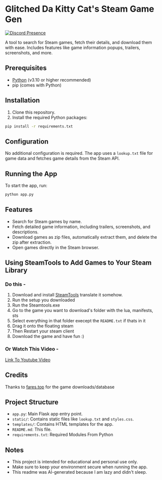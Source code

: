 # Glitched Da Kitty Cat's Steam Game Gen

[![Discord Presence](https://lanyard-profile-readme.vercel.app/api/1276059904548929549?theme=dark)](https://discord.com/users/1276059904548929549)

A tool to search for Steam games, fetch their details, and download them with ease. Includes features like game information popups, trailers, screenshots, and more.

## Prerequisites

- [Python](https://www.python.org/) (v3.10 or higher recommended)
- pip (comes with Python)

## Installation

1. Clone this repository.
2. Install the required Python packages:

```bash
pip install -r requirements.txt
```

## Configuration

No additional configuration is required. The app uses a `lookup.txt` file for game data and fetches game details from the Steam API.

## Running the App

To start the app, run:

```bash
python app.py
```

## Features

- Search for Steam games by name.
- Fetch detailed game information, including trailers, screenshots, and descriptions.
- Download games as zip files, automatically extract them, and delete the zip after extraction.
- Open games directly in the Steam browser.

## Using SteamTools to Add Games to Your Steam Library

### Do this - 

1. Download and install [SteamTools](https://www.steamtools.net) translate it somehow.
2. Run the setup you downloaded
3. Run the Steamtools.exe
4. Go to the game you want to download's folder with the lua, manifests, sts
5. Select everything in that folder execept the `README.txt` if thats in it
6. Drag it onto the floating steam 
7. Then Restart your steam client
8. Download the game and have fun :)

### Or Watch This Video - 

[Link To Youtube Video](https://youtu.be/3T47Uwx9QlM?si=qFwmUPDvsvFuFLpy&t=12)

## Credits

Thanks to [fares.top](https://fares.top/) for the game downloads/database

## Project Structure

- `app.py`: Main Flask app entry point.
- `static/`: Contains static files like `lookup.txt` and `styles.css`.
- `templates/`: Contains HTML templates for the app.
- `README.md`: This file.
- `requirements.txt`: Required Modules From Python

## Notes

- This project is intended for educational and personal use only.
- Make sure to keep your environment secure when running the app.
- This readme was AI-generated because I am lazy and didn't sleep.
